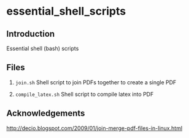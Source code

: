 # essential_shell_scripts

## Introduction

Essential shell (bash) scripts

## Files

1) `join.sh`  Shell script to join PDFs together to create a single PDF

2) `compile_latex.sh` Shell script to compile latex into PDF

## Acknowledgements

http://decio.blogspot.com/2009/01/join-merge-pdf-files-in-linux.html
